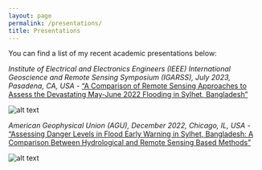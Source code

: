 ```yaml
---
layout: page
permalink: /presentations/
title: Presentations
---
```


You can find a list of my recent academic presentations below:


_Institute of Electrical and Electronics Engineers (IEEE) International Geoscience and Remote Sensing Symposium (IGARSS), July 2023, Pasadena, CA, USA_ - [“A Comparison of Remote Sensing Approaches to Assess the Devastating May-June 2022 Flooding in Sylhet, Bangladesh”](https://drive.google.com/file/d/1WzTTe189PvqW6jx2WFvjMq3vR3rCYu3J/view?usp=sharing)

![alt text](https://github.com/alex-saunders00/alex-saunders00.github.io/tree/master/images/pres2.PNG)


_American Geophysical Union (AGU), December 2022, Chicago, IL, USA_ - [“Assessing Danger Levels in Flood Early Warning in Sylhet, Bangladesh: A Comparison Between Hydrological and Remote Sensing Based Methods”](https://drive.google.com/file/d/157xUysEYhqSzgEU3jW05oLFvkKjDsqNO/view?usp=sharing)

![alt text](https://github.com/alex-saunders00/alex-saunders00.github.io/tree/master/images/pres1.PNG)




